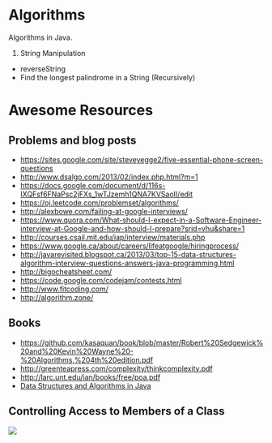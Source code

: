 Algorithms
==========

Algorithms in Java.

1. String Manipulation
  * reverseString
  * Find the longest palindrome in a String (Recursively)

# Awesome Resources

## Problems and blog posts
* https://sites.google.com/site/steveyegge2/five-essential-phone-screen-questions
* http://www.dsalgo.com/2013/02/index.php.html?m=1
* https://docs.google.com/document/d/116s-IXQFsf6FNaPsc2jFXs_1wTJzemh1QNA7KVSaoII/edit
* https://oj.leetcode.com/problemset/algorithms/
* http://alexbowe.com/failing-at-google-interviews/
* https://www.quora.com/What-should-I-expect-in-a-Software-Engineer-interview-at-Google-and-how-should-I-prepare?srid=vhu&share=1
* http://courses.csail.mit.edu/iap/interview/materials.php
* https://www.google.ca/about/careers/lifeatgoogle/hiringprocess/
* http://javarevisited.blogspot.ca/2013/03/top-15-data-structures-algorithm-interview-questions-answers-java-programming.html
* http://bigocheatsheet.com/
* https://code.google.com/codejam/contests.html
* http://www.fitcoding.com/
* http://algorithm.zone/

## Books
* https://github.com/kasaquan/book/blob/master/Robert%20Sedgewick%20and%20Kevin%20Wayne%20-%20Algorithms,%204th%20edition.pdf
* http://greenteapress.com/complexity/thinkcomplexity.pdf
* http://larc.unt.edu/ian/books/free/poa.pdf
* [Data Structures and Algorithms in Java](http://rineshpk.weebly.com/uploads/1/8/2/0/1820991/data_structures_and_algorithms_in_javatqw_darksiderg.pdf)

## Controlling Access to Members of a Class
![](http://i.imgur.com/6CPMyGY.png)

